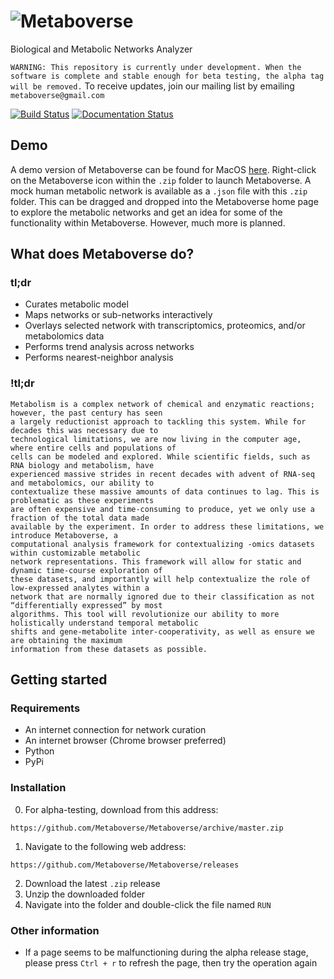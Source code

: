 # ![Metaboverse](https://raw.githubusercontent.com/Metaboverse/Metaboverse/master/docs/images/metaboverse_banner.png)

Biological and Metabolic Networks Analyzer

`WARNING: This repository is currently under development. When the software is complete and stable enough for beta testing, the alpha tag will be removed.`
To receive updates, join our mailing list by emailing `metaboverse@gmail.com`

[![Build Status](https://travis-ci.org/Metaboverse/Metaboverse.svg?branch=master)](https://travis-ci.org/Metaboverse/Metaboverse)
[![Documentation Status](https://readthedocs.org/projects/metaboverse/badge/?version=latest)](https://metaboverse.readthedocs.io/en/latest/?badge=latest)

## Demo
A demo version of Metaboverse can be found for MacOS [here](https://github.com/Metaboverse/Metaboverse/releases/download/metaboverse-v0.0.1b/Metaboverse-darwin-x64-demo.zip). Right-click on the Metaboverse icon within the `.zip` folder to launch Metaboverse. A mock human metabolic network is available as a `.json` file with this `.zip` folder. This can be dragged and dropped into the Metaboverse home page to explore the metabolic networks and get an idea for some of the functionality within Metaboverse. However, much more is planned.

## What does Metaboverse do?
### tl;dr
- Curates metabolic model
- Maps networks or sub-networks interactively
- Overlays selected network with transcriptomics, proteomics, and/or metabolomics data
- Performs trend analysis across networks
- Performs nearest-neighbor analysis

### !tl;dr
```
Metabolism is a complex network of chemical and enzymatic reactions; however, the past century has seen
a largely reductionist approach to tackling this system. While for decades this was necessary due to
technological limitations, we are now living in the computer age, where entire cells and populations of
cells can be modeled and explored. While scientific fields, such as RNA biology and metabolism, have
experienced massive strides in recent decades with advent of RNA-seq and metabolomics, our ability to
contextualize these massive amounts of data continues to lag. This is problematic as these experiments
are often expensive and time-consuming to produce, yet we only use a fraction of the total data made
available by the experiment. In order to address these limitations, we introduce Metaboverse, a
computational analysis framework for contextualizing -omics datasets within customizable metabolic
network representations. This framework will allow for static and dynamic time-course exploration of
these datasets, and importantly will help contextualize the role of low-expressed analytes within a
network that are normally ignored due to their classification as not “differentially expressed” by most
algorithms. This tool will revolutionize our ability to more holistically understand temporal metabolic
shifts and gene-metabolite inter-cooperativity, as well as ensure we are obtaining the maximum
information from these datasets as possible.
```

## Getting started

### Requirements
- An internet connection for network curation
- An internet browser (Chrome browser preferred)
- Python
- PyPi

### Installation
0. For alpha-testing, download from this address:
```
https://github.com/Metaboverse/Metaboverse/archive/master.zip
```
1. Navigate to the following web address:
```
https://github.com/Metaboverse/Metaboverse/releases
```
2. Download the latest `.zip` release
3. Unzip the downloaded folder
4. Navigate into the folder and double-click the file named `RUN`

### Other information
- If a page seems to be malfunctioning during the alpha release stage, please press `Ctrl + r` to refresh the page, then try the operation again
